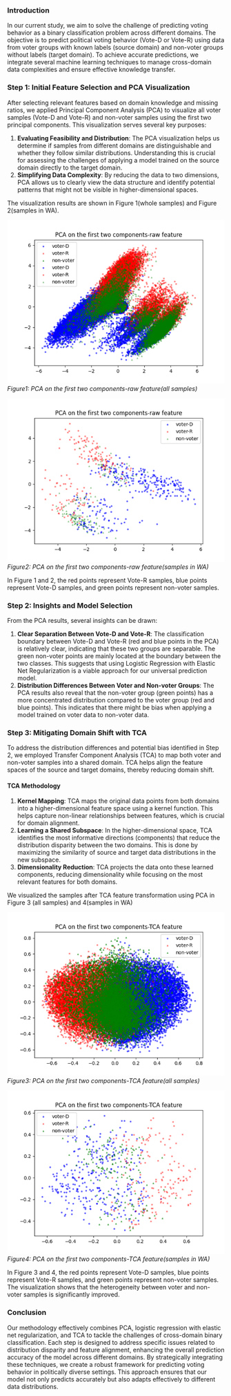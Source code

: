 ### Introduction
In our current study, we aim to solve the challenge of predicting voting behavior as a binary classification problem across different domains. The objective is to predict political voting behavior (Vote-D or Vote-R) using data from voter groups with known labels (source domain) and non-voter groups without labels (target domain). To achieve accurate predictions, we integrate several machine learning techniques to manage cross-domain data complexities and ensure effective knowledge transfer.

### Step 1: Initial Feature Selection and PCA Visualization
After selecting relevant features based on domain knowledge and missing ratios, we applied Principal Component Analysis (PCA) to visualize all voter samples (Vote-D and Vote-R) and non-voter samples using the first two principal components. This visualization serves several key purposes:

1. **Evaluating Feasibility and Distribution**: The PCA visualization helps us determine if samples from different domains are distinguishable and whether they follow similar distributions. Understanding this is crucial for assessing the challenges of applying a model trained on the source domain directly to the target domain.
2. **Simplifying Data Complexity**: By reducing the data to two dimensions, PCA allows us to clearly view the data structure and identify potential patterns that might not be visible in higher-dimensional spaces.

The visualization results are shown in Figure 1(whole samples) and Figure 2(samples in WA).

![PCA on the first two components-raw feature](PCA_raw-new.png)
*Figure1: PCA on the first two components-raw feature(all samples)*

![PCA on the first two components-raw feature](PCA_raw-new-WA.png)
*Figure2: PCA on the first two components-raw feature(samples in WA)*

In Figure 1 and 2, the red points represent Vote-R samples, blue points represent Vote-D samples, and green points represent non-voter samples. 

### Step 2: Insights and Model Selection
From the PCA results, several insights can be drawn:

1. **Clear Separation Between Vote-D and Vote-R**: The classification boundary between Vote-D and Vote-R (red and blue points in the PCA) is relatively clear, indicating that these two groups are separable. The green non-voter points are mainly located at the boundary between the two classes. This suggests that using Logistic Regression with Elastic Net Regularization is a viable approach for our universal prediction model.
2. **Distribution Differences Between Voter and Non-voter Groups**: The PCA results also reveal that the non-voter group (green points) has a more concentrated distribution compared to the voter group (red and blue points). This indicates that there might be bias when applying a model trained on voter data to non-voter data.

### Step 3: Mitigating Domain Shift with TCA
To address the distribution differences and potential bias identified in Step 2, we employed Transfer Component Analysis (TCA) to map both voter and non-voter samples into a shared domain. TCA helps align the feature spaces of the source and target domains, thereby reducing domain shift.

#### TCA Methodology
1. **Kernel Mapping**: TCA maps the original data points from both domains into a higher-dimensional feature space using a kernel function. This helps capture non-linear relationships between features, which is crucial for domain alignment.
2. **Learning a Shared Subspace**: In the higher-dimensional space, TCA identifies the most informative directions (components) that reduce the distribution disparity between the two domains. This is done by maximizing the similarity of source and target data distributions in the new subspace.
3. **Dimensionality Reduction**: TCA projects the data onto these learned components, reducing dimensionality while focusing on the most relevant features for both domains.

We visualized the samples after TCA feature transformation using PCA in Figure 3 (all samples)  and 4(samples in WA)

![PCA on the first two components-TCA feature](PCA_TCA-new.png)
*Figure3: PCA on the first two components-TCA feature(all samples)*

![PCA on the first two components-TCA feature](PCA_TCA-new-WA.png)
*Figure4: PCA on the first two components-TCA feature(samples in WA)*

In Figure 3 and 4, the red points represent Vote-D samples, blue points represent Vote-R samples, and green points represent non-voter samples. The visualization shows that the heterogeneity between voter and non-voter samples is significantly improved. 

### Conclusion
Our methodology effectively combines PCA, logistic regression with elastic net regularization, and TCA to tackle the challenges of cross-domain binary classification. Each step is designed to address specific issues related to distribution disparity and feature alignment, enhancing the overall prediction accuracy of the model across different domains. By strategically integrating these techniques, we create a robust framework for predicting voting behavior in politically diverse settings. This approach ensures that our model not only predicts accurately but also adapts effectively to different data distributions.
